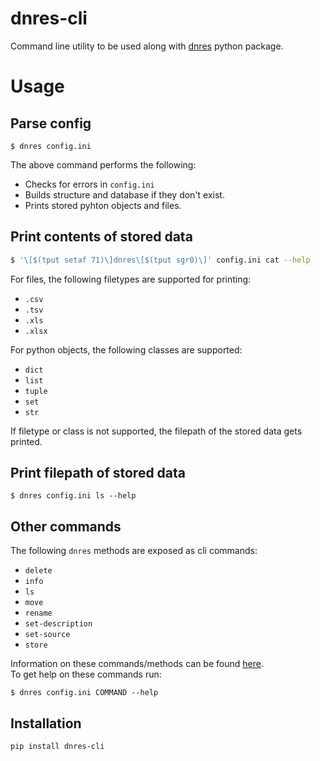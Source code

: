 # dnres-cli

Command line utility to be used along with [dnres](https://github.com/DKioroglou/dnres) python package.

# Usage

## Parse config

```console
$ dnres config.ini
```

The above command performs the following:

* Checks for errors in `config.ini` 
* Builds structure and database if they don't exist. 
* Prints stored pyhton objects and files.

## Print contents of stored data

```bash
$ '\[$(tput setaf 71)\]dnres\[$(tput sgr0)\]' config.ini cat --help 
```

For files, the following filetypes are supported for printing:  

* `.csv` 
* `.tsv` 
* `.xls` 
* `.xlsx`

For python objects, the following classes are supported: 

* `dict` 
* `list` 
* `tuple` 
* `set` 
* `str`

If filetype or class is not supported, the filepath of the stored data gets printed.

## Print filepath of stored data

```console
$ dnres config.ini ls --help
```

## Other commands

The following `dnres` methods are exposed as cli commands: 

* `delete`
* `info`
* `ls`
* `move`
* `rename`
* `set-description`
* `set-source`
* `store`

Information on these commands/methods can be found [here](https://dnres.readthedocs.io/en/latest/source/dnres.html).  
To get help on these commands run:  

```console
$ dnres config.ini COMMAND --help
```

## Installation

```
pip install dnres-cli
```
